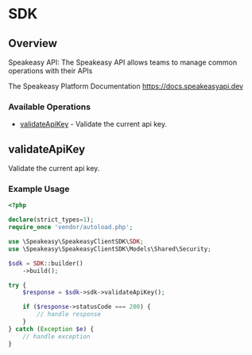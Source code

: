 # SDK

## Overview

Speakeasy API: The Speakeasy API allows teams to manage common operations with their APIs

The Speakeasy Platform Documentation
<https://docs.speakeasyapi.dev>
### Available Operations

* [validateApiKey](#validateapikey) - Validate the current api key.

## validateApiKey

Validate the current api key.

### Example Usage

```php
<?php

declare(strict_types=1);
require_once 'vendor/autoload.php';

use \Speakeasy\SpeakeasyClientSDK\SDK;
use \Speakeasy\SpeakeasyClientSDK\Models\Shared\Security;

$sdk = SDK::builder()
    ->build();

try {
    $response = $sdk->sdk->validateApiKey();

    if ($response->statusCode === 200) {
        // handle response
    }
} catch (Exception $e) {
    // handle exception
}
```

